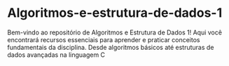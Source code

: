 # Algoritmos-e-estrutura-de-dados-1
Bem-vindo ao repositório de Algoritmos e Estrutura de Dados 1! Aqui você encontrará recursos essenciais para aprender e praticar conceitos fundamentais da disciplina. Desde algoritmos básicos até estruturas de dados avançadas na linguagem C
